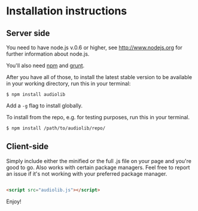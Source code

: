 # Installation instructions

## Server side

You need to have node.js v.0.6 or higher, see http://www.nodejs.org for further information about node.js.

You'll also need [npm](http://npmjs.org/) and [grunt](http://gruntjs.com/).

After you have all of those, to install the latest stable version to be available in your working directory, run this in your terminal:

```
$ npm install audiolib
```

Add a ```-g``` flag to install globally.

To install from the repo, e.g. for testing purposes, run this in your terminal.

```
$ npm install /path/to/audiolib/repo/
```

## Client-side

Simply include either the minified or the full .js file on your page and you're good to go. Also works with certain package managers. Feel free to report an issue if it's not working with your preferred package manager.

```html

<script src="audiolib.js"></script>

```

Enjoy!
